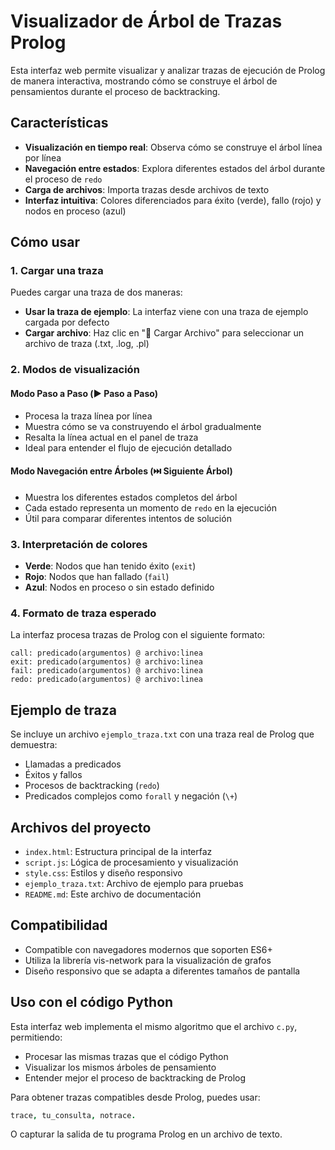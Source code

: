 # Visualizador de Árbol de Trazas Prolog

Esta interfaz web permite visualizar y analizar trazas de ejecución de Prolog de manera interactiva, mostrando cómo se construye el árbol de pensamientos durante el proceso de backtracking.

## Características

- **Visualización en tiempo real**: Observa cómo se construye el árbol línea por línea
- **Navegación entre estados**: Explora diferentes estados del árbol durante el proceso de `redo`
- **Carga de archivos**: Importa trazas desde archivos de texto
- **Interfaz intuitiva**: Colores diferenciados para éxito (verde), fallo (rojo) y nodos en proceso (azul)

## Cómo usar

### 1. Cargar una traza

Puedes cargar una traza de dos maneras:

- **Usar la traza de ejemplo**: La interfaz viene con una traza de ejemplo cargada por defecto
- **Cargar archivo**: Haz clic en "📁 Cargar Archivo" para seleccionar un archivo de traza (.txt, .log, .pl)

### 2. Modos de visualización

#### Modo Paso a Paso (▶️ Paso a Paso)

- Procesa la traza línea por línea
- Muestra cómo se va construyendo el árbol gradualmente
- Resalta la línea actual en el panel de traza
- Ideal para entender el flujo de ejecución detallado

#### Modo Navegación entre Árboles (⏭️ Siguiente Árbol)

- Muestra los diferentes estados completos del árbol
- Cada estado representa un momento de `redo` en la ejecución
- Útil para comparar diferentes intentos de solución

### 3. Interpretación de colores

- **Verde**: Nodos que han tenido éxito (`exit`)
- **Rojo**: Nodos que han fallado (`fail`)
- **Azul**: Nodos en proceso o sin estado definido

### 4. Formato de traza esperado

La interfaz procesa trazas de Prolog con el siguiente formato:

```
call: predicado(argumentos) @ archivo:linea
exit: predicado(argumentos) @ archivo:linea
fail: predicado(argumentos) @ archivo:linea
redo: predicado(argumentos) @ archivo:linea
```

## Ejemplo de traza

Se incluye un archivo `ejemplo_traza.txt` con una traza real de Prolog que demuestra:

- Llamadas a predicados
- Éxitos y fallos
- Procesos de backtracking (`redo`)
- Predicados complejos como `forall` y negación (`\+`)

## Archivos del proyecto

- `index.html`: Estructura principal de la interfaz
- `script.js`: Lógica de procesamiento y visualización
- `style.css`: Estilos y diseño responsivo
- `ejemplo_traza.txt`: Archivo de ejemplo para pruebas
- `README.md`: Este archivo de documentación

## Compatibilidad

- Compatible con navegadores modernos que soporten ES6+
- Utiliza la librería vis-network para la visualización de grafos
- Diseño responsivo que se adapta a diferentes tamaños de pantalla

## Uso con el código Python

Esta interfaz web implementa el mismo algoritmo que el archivo `c.py`, permitiendo:

- Procesar las mismas trazas que el código Python
- Visualizar los mismos árboles de pensamiento
- Entender mejor el proceso de backtracking de Prolog

Para obtener trazas compatibles desde Prolog, puedes usar:

```prolog
trace, tu_consulta, notrace.
```

O capturar la salida de tu programa Prolog en un archivo de texto.

